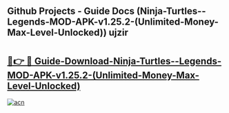 ## Github Projects - Guide Docs (Ninja-Turtles--Legends-MOD-APK-v1.25.2-(Unlimited-Money-Max-Level-Unlocked)) ujzir

# <h2><a href="https://apkcomod.com?title=Ninja-Turtles--Legends-MOD-APK-v1.25.2-(Unlimited-Money-Max-Level-Unlocked)">🔗👉 🔴 Guide-Download-Ninja-Turtles--Legends-MOD-APK-v1.25.2-(Unlimited-Money-Max-Level-Unlocked) </a></h2>

[![acn](https://github.com/user-attachments/assets/0f9c940e-d8b0-45ae-aac7-cd30a18b3e1c)](https://apkcomod.com?title=Ninja-Turtles--Legends-MOD-APK-v1.25.2-(Unlimited-Money-Max-Level-Unlocked))
